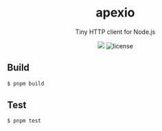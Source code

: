 <h1 align="center">apexio</h1>

<p align="center">Tiny HTTP client for Node.js</p>

<p align="center">
<img src="https://img.shields.io/npm/v/apexio?color=orange&label=version">
<img src="https://img.shields.io/github/license/alex8088/apexio?color=blue" alt="license" />
</p>

## Build

```sh
$ pnpm build
```

## Test

```sh
$ pnpm test
```
